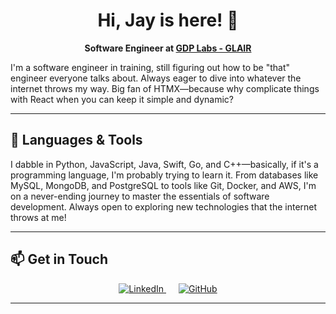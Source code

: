 <h1 align="center">Hi, Jay is here! 👋</h1>

<p align="center">
  <strong>Software Engineer at <a href="https://gdplabs.id/" target="_blank">GDP Labs - GLAIR</a></strong>
</p>


I'm a software engineer in training, still figuring out how to be "that" engineer everyone talks about. Always eager to dive into whatever the internet throws my way. Big fan of HTMX—because why complicate things with React when you can keep it simple and dynamic?

---

## 🔧 Languages & Tools

I dabble in Python, JavaScript, Java, Swift, Go, and C++—basically, if it's a programming language, I'm probably trying to learn it. From databases like MySQL, MongoDB, and PostgreSQL to tools like Git, Docker, and AWS, I'm on a never-ending journey to master the essentials of software development. Always open to exploring new technologies that the internet throws at me!

---

## 📫 Get in Touch

<div align="center">
  <a href="https://www.linkedin.com/in/jamessaldo/" target="_blank" style="margin: 0 10px;">
    <img src="https://img.icons8.com/color/40/000000/linkedin.png" alt="LinkedIn"/>
  </a>
  <a href="https://github.com/jamessaldo" target="_blank" style="margin: 0 10px;">
    <img src="https://img.icons8.com/ios-glyphs/40/000000/github.png" alt="GitHub"/>
  </a>
</div>

---
